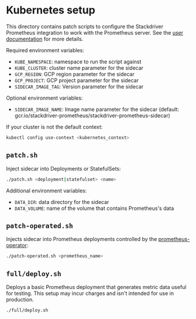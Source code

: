 # Kubernetes setup

This directory contains patch scripts to configure the Stackdriver Prometheus integration to work with the Prometheus server. See the [user documentation](https://cloud.google.com/monitoring/kubernetes-engine/prometheus) for more details.

Required environment variables:
* `KUBE_NAMESPACE`: namespace to run the script against
* `KUBE_CLUSTER`: cluster name parameter for the sidecar
* `GCP_REGION`: GCP region parameter for the sidecar
* `GCP_PROJECT`: GCP project parameter for the sidecar
* `SIDECAR_IMAGE_TAG`: Version parameter for the sidecar

Optional environment variables:
* `SIDECAR_IMAGE_NAME`: Image name parameter for the sidecar (default:
  gcr.io/stackdriver-prometheus/stackdriver-prometheus-sidecar)

If your cluster is not the default context:

```sh
kubectl config use-context <kubernetes_context>
```

## `patch.sh`

Inject sidecar into Deployments or StatefulSets:

```sh
./patch.sh <deployment|statefulset> <name>
```

Additional environment variables:
* `DATA_DIR`: data directory for the sidecar
* `DATA_VOLUME`: name of the volume that contains Prometheus's data

## `patch-operated.sh`

Injects sidecar into Prometheus deployments controlled by the [prometheus-operator](https://github.com/coreos/prometheus-operator):

```sh
./patch-operated.sh <prometheus_name>
```

## `full/deploy.sh`

Deploys a basic Prometheus deployment that generates metric data useful for testing. This setup may incur charges and isn't intended for use in production.

```sh
./full/deploy.sh
```
